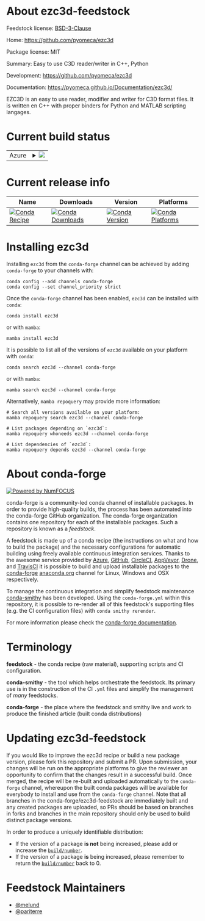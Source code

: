 About ezc3d-feedstock
=====================

Feedstock license: [BSD-3-Clause](https://github.com/conda-forge/ezc3d-feedstock/blob/main/LICENSE.txt)

Home: https://github.com/pyomeca/ezc3d

Package license: MIT

Summary: Easy to use C3D reader/writer in C++, Python

Development: https://github.com/pyomeca/ezc3d

Documentation: https://pyomeca.github.io/Documentation/ezc3d/

EZC3D is an easy to use reader, modifier and writer for C3D format files. It
is written en C++ with proper binders for Python and MATLAB scripting
langages.

Current build status
====================


<table>
    
  <tr>
    <td>Azure</td>
    <td>
      <details>
        <summary>
          <a href="https://dev.azure.com/conda-forge/feedstock-builds/_build/latest?definitionId=2567&branchName=main">
            <img src="https://dev.azure.com/conda-forge/feedstock-builds/_apis/build/status/ezc3d-feedstock?branchName=main">
          </a>
        </summary>
        <table>
          <thead><tr><th>Variant</th><th>Status</th></tr></thead>
          <tbody><tr>
              <td>linux_64_backendoctavepython3.10.____cpython</td>
              <td>
                <a href="https://dev.azure.com/conda-forge/feedstock-builds/_build/latest?definitionId=2567&branchName=main">
                  <img src="https://dev.azure.com/conda-forge/feedstock-builds/_apis/build/status/ezc3d-feedstock?branchName=main&jobName=linux&configuration=linux%20linux_64_backendoctavepython3.10.____cpython" alt="variant">
                </a>
              </td>
            </tr><tr>
              <td>linux_64_backendoctavepython3.11.____cpython</td>
              <td>
                <a href="https://dev.azure.com/conda-forge/feedstock-builds/_build/latest?definitionId=2567&branchName=main">
                  <img src="https://dev.azure.com/conda-forge/feedstock-builds/_apis/build/status/ezc3d-feedstock?branchName=main&jobName=linux&configuration=linux%20linux_64_backendoctavepython3.11.____cpython" alt="variant">
                </a>
              </td>
            </tr><tr>
              <td>linux_64_backendoctavepython3.12.____cpython</td>
              <td>
                <a href="https://dev.azure.com/conda-forge/feedstock-builds/_build/latest?definitionId=2567&branchName=main">
                  <img src="https://dev.azure.com/conda-forge/feedstock-builds/_apis/build/status/ezc3d-feedstock?branchName=main&jobName=linux&configuration=linux%20linux_64_backendoctavepython3.12.____cpython" alt="variant">
                </a>
              </td>
            </tr><tr>
              <td>linux_64_backendpython3python3.10.____cpython</td>
              <td>
                <a href="https://dev.azure.com/conda-forge/feedstock-builds/_build/latest?definitionId=2567&branchName=main">
                  <img src="https://dev.azure.com/conda-forge/feedstock-builds/_apis/build/status/ezc3d-feedstock?branchName=main&jobName=linux&configuration=linux%20linux_64_backendpython3python3.10.____cpython" alt="variant">
                </a>
              </td>
            </tr><tr>
              <td>linux_64_backendpython3python3.11.____cpython</td>
              <td>
                <a href="https://dev.azure.com/conda-forge/feedstock-builds/_build/latest?definitionId=2567&branchName=main">
                  <img src="https://dev.azure.com/conda-forge/feedstock-builds/_apis/build/status/ezc3d-feedstock?branchName=main&jobName=linux&configuration=linux%20linux_64_backendpython3python3.11.____cpython" alt="variant">
                </a>
              </td>
            </tr><tr>
              <td>linux_64_backendpython3python3.12.____cpython</td>
              <td>
                <a href="https://dev.azure.com/conda-forge/feedstock-builds/_build/latest?definitionId=2567&branchName=main">
                  <img src="https://dev.azure.com/conda-forge/feedstock-builds/_apis/build/status/ezc3d-feedstock?branchName=main&jobName=linux&configuration=linux%20linux_64_backendpython3python3.12.____cpython" alt="variant">
                </a>
              </td>
            </tr><tr>
              <td>linux_aarch64_backendoctavepython3.10.____cpython</td>
              <td>
                <a href="https://dev.azure.com/conda-forge/feedstock-builds/_build/latest?definitionId=2567&branchName=main">
                  <img src="https://dev.azure.com/conda-forge/feedstock-builds/_apis/build/status/ezc3d-feedstock?branchName=main&jobName=linux&configuration=linux%20linux_aarch64_backendoctavepython3.10.____cpython" alt="variant">
                </a>
              </td>
            </tr><tr>
              <td>linux_aarch64_backendoctavepython3.11.____cpython</td>
              <td>
                <a href="https://dev.azure.com/conda-forge/feedstock-builds/_build/latest?definitionId=2567&branchName=main">
                  <img src="https://dev.azure.com/conda-forge/feedstock-builds/_apis/build/status/ezc3d-feedstock?branchName=main&jobName=linux&configuration=linux%20linux_aarch64_backendoctavepython3.11.____cpython" alt="variant">
                </a>
              </td>
            </tr><tr>
              <td>linux_aarch64_backendoctavepython3.12.____cpython</td>
              <td>
                <a href="https://dev.azure.com/conda-forge/feedstock-builds/_build/latest?definitionId=2567&branchName=main">
                  <img src="https://dev.azure.com/conda-forge/feedstock-builds/_apis/build/status/ezc3d-feedstock?branchName=main&jobName=linux&configuration=linux%20linux_aarch64_backendoctavepython3.12.____cpython" alt="variant">
                </a>
              </td>
            </tr><tr>
              <td>linux_aarch64_backendpython3python3.10.____cpython</td>
              <td>
                <a href="https://dev.azure.com/conda-forge/feedstock-builds/_build/latest?definitionId=2567&branchName=main">
                  <img src="https://dev.azure.com/conda-forge/feedstock-builds/_apis/build/status/ezc3d-feedstock?branchName=main&jobName=linux&configuration=linux%20linux_aarch64_backendpython3python3.10.____cpython" alt="variant">
                </a>
              </td>
            </tr><tr>
              <td>linux_aarch64_backendpython3python3.11.____cpython</td>
              <td>
                <a href="https://dev.azure.com/conda-forge/feedstock-builds/_build/latest?definitionId=2567&branchName=main">
                  <img src="https://dev.azure.com/conda-forge/feedstock-builds/_apis/build/status/ezc3d-feedstock?branchName=main&jobName=linux&configuration=linux%20linux_aarch64_backendpython3python3.11.____cpython" alt="variant">
                </a>
              </td>
            </tr><tr>
              <td>linux_aarch64_backendpython3python3.12.____cpython</td>
              <td>
                <a href="https://dev.azure.com/conda-forge/feedstock-builds/_build/latest?definitionId=2567&branchName=main">
                  <img src="https://dev.azure.com/conda-forge/feedstock-builds/_apis/build/status/ezc3d-feedstock?branchName=main&jobName=linux&configuration=linux%20linux_aarch64_backendpython3python3.12.____cpython" alt="variant">
                </a>
              </td>
            </tr><tr>
              <td>linux_ppc64le_backendoctavepython3.10.____cpython</td>
              <td>
                <a href="https://dev.azure.com/conda-forge/feedstock-builds/_build/latest?definitionId=2567&branchName=main">
                  <img src="https://dev.azure.com/conda-forge/feedstock-builds/_apis/build/status/ezc3d-feedstock?branchName=main&jobName=linux&configuration=linux%20linux_ppc64le_backendoctavepython3.10.____cpython" alt="variant">
                </a>
              </td>
            </tr><tr>
              <td>linux_ppc64le_backendoctavepython3.11.____cpython</td>
              <td>
                <a href="https://dev.azure.com/conda-forge/feedstock-builds/_build/latest?definitionId=2567&branchName=main">
                  <img src="https://dev.azure.com/conda-forge/feedstock-builds/_apis/build/status/ezc3d-feedstock?branchName=main&jobName=linux&configuration=linux%20linux_ppc64le_backendoctavepython3.11.____cpython" alt="variant">
                </a>
              </td>
            </tr><tr>
              <td>linux_ppc64le_backendoctavepython3.12.____cpython</td>
              <td>
                <a href="https://dev.azure.com/conda-forge/feedstock-builds/_build/latest?definitionId=2567&branchName=main">
                  <img src="https://dev.azure.com/conda-forge/feedstock-builds/_apis/build/status/ezc3d-feedstock?branchName=main&jobName=linux&configuration=linux%20linux_ppc64le_backendoctavepython3.12.____cpython" alt="variant">
                </a>
              </td>
            </tr><tr>
              <td>linux_ppc64le_backendpython3python3.10.____cpython</td>
              <td>
                <a href="https://dev.azure.com/conda-forge/feedstock-builds/_build/latest?definitionId=2567&branchName=main">
                  <img src="https://dev.azure.com/conda-forge/feedstock-builds/_apis/build/status/ezc3d-feedstock?branchName=main&jobName=linux&configuration=linux%20linux_ppc64le_backendpython3python3.10.____cpython" alt="variant">
                </a>
              </td>
            </tr><tr>
              <td>linux_ppc64le_backendpython3python3.11.____cpython</td>
              <td>
                <a href="https://dev.azure.com/conda-forge/feedstock-builds/_build/latest?definitionId=2567&branchName=main">
                  <img src="https://dev.azure.com/conda-forge/feedstock-builds/_apis/build/status/ezc3d-feedstock?branchName=main&jobName=linux&configuration=linux%20linux_ppc64le_backendpython3python3.11.____cpython" alt="variant">
                </a>
              </td>
            </tr><tr>
              <td>linux_ppc64le_backendpython3python3.12.____cpython</td>
              <td>
                <a href="https://dev.azure.com/conda-forge/feedstock-builds/_build/latest?definitionId=2567&branchName=main">
                  <img src="https://dev.azure.com/conda-forge/feedstock-builds/_apis/build/status/ezc3d-feedstock?branchName=main&jobName=linux&configuration=linux%20linux_ppc64le_backendpython3python3.12.____cpython" alt="variant">
                </a>
              </td>
            </tr><tr>
              <td>osx_64_backendoctavepython3.10.____cpython</td>
              <td>
                <a href="https://dev.azure.com/conda-forge/feedstock-builds/_build/latest?definitionId=2567&branchName=main">
                  <img src="https://dev.azure.com/conda-forge/feedstock-builds/_apis/build/status/ezc3d-feedstock?branchName=main&jobName=osx&configuration=osx%20osx_64_backendoctavepython3.10.____cpython" alt="variant">
                </a>
              </td>
            </tr><tr>
              <td>osx_64_backendoctavepython3.11.____cpython</td>
              <td>
                <a href="https://dev.azure.com/conda-forge/feedstock-builds/_build/latest?definitionId=2567&branchName=main">
                  <img src="https://dev.azure.com/conda-forge/feedstock-builds/_apis/build/status/ezc3d-feedstock?branchName=main&jobName=osx&configuration=osx%20osx_64_backendoctavepython3.11.____cpython" alt="variant">
                </a>
              </td>
            </tr><tr>
              <td>osx_64_backendoctavepython3.12.____cpython</td>
              <td>
                <a href="https://dev.azure.com/conda-forge/feedstock-builds/_build/latest?definitionId=2567&branchName=main">
                  <img src="https://dev.azure.com/conda-forge/feedstock-builds/_apis/build/status/ezc3d-feedstock?branchName=main&jobName=osx&configuration=osx%20osx_64_backendoctavepython3.12.____cpython" alt="variant">
                </a>
              </td>
            </tr><tr>
              <td>osx_64_backendpython3python3.10.____cpython</td>
              <td>
                <a href="https://dev.azure.com/conda-forge/feedstock-builds/_build/latest?definitionId=2567&branchName=main">
                  <img src="https://dev.azure.com/conda-forge/feedstock-builds/_apis/build/status/ezc3d-feedstock?branchName=main&jobName=osx&configuration=osx%20osx_64_backendpython3python3.10.____cpython" alt="variant">
                </a>
              </td>
            </tr><tr>
              <td>osx_64_backendpython3python3.11.____cpython</td>
              <td>
                <a href="https://dev.azure.com/conda-forge/feedstock-builds/_build/latest?definitionId=2567&branchName=main">
                  <img src="https://dev.azure.com/conda-forge/feedstock-builds/_apis/build/status/ezc3d-feedstock?branchName=main&jobName=osx&configuration=osx%20osx_64_backendpython3python3.11.____cpython" alt="variant">
                </a>
              </td>
            </tr><tr>
              <td>osx_64_backendpython3python3.12.____cpython</td>
              <td>
                <a href="https://dev.azure.com/conda-forge/feedstock-builds/_build/latest?definitionId=2567&branchName=main">
                  <img src="https://dev.azure.com/conda-forge/feedstock-builds/_apis/build/status/ezc3d-feedstock?branchName=main&jobName=osx&configuration=osx%20osx_64_backendpython3python3.12.____cpython" alt="variant">
                </a>
              </td>
            </tr><tr>
              <td>osx_arm64_backendpython3python3.10.____cpython</td>
              <td>
                <a href="https://dev.azure.com/conda-forge/feedstock-builds/_build/latest?definitionId=2567&branchName=main">
                  <img src="https://dev.azure.com/conda-forge/feedstock-builds/_apis/build/status/ezc3d-feedstock?branchName=main&jobName=osx&configuration=osx%20osx_arm64_backendpython3python3.10.____cpython" alt="variant">
                </a>
              </td>
            </tr><tr>
              <td>osx_arm64_backendpython3python3.11.____cpython</td>
              <td>
                <a href="https://dev.azure.com/conda-forge/feedstock-builds/_build/latest?definitionId=2567&branchName=main">
                  <img src="https://dev.azure.com/conda-forge/feedstock-builds/_apis/build/status/ezc3d-feedstock?branchName=main&jobName=osx&configuration=osx%20osx_arm64_backendpython3python3.11.____cpython" alt="variant">
                </a>
              </td>
            </tr><tr>
              <td>osx_arm64_backendpython3python3.12.____cpython</td>
              <td>
                <a href="https://dev.azure.com/conda-forge/feedstock-builds/_build/latest?definitionId=2567&branchName=main">
                  <img src="https://dev.azure.com/conda-forge/feedstock-builds/_apis/build/status/ezc3d-feedstock?branchName=main&jobName=osx&configuration=osx%20osx_arm64_backendpython3python3.12.____cpython" alt="variant">
                </a>
              </td>
            </tr><tr>
              <td>win_64_python3.10.____cpython</td>
              <td>
                <a href="https://dev.azure.com/conda-forge/feedstock-builds/_build/latest?definitionId=2567&branchName=main">
                  <img src="https://dev.azure.com/conda-forge/feedstock-builds/_apis/build/status/ezc3d-feedstock?branchName=main&jobName=win&configuration=win%20win_64_python3.10.____cpython" alt="variant">
                </a>
              </td>
            </tr><tr>
              <td>win_64_python3.11.____cpython</td>
              <td>
                <a href="https://dev.azure.com/conda-forge/feedstock-builds/_build/latest?definitionId=2567&branchName=main">
                  <img src="https://dev.azure.com/conda-forge/feedstock-builds/_apis/build/status/ezc3d-feedstock?branchName=main&jobName=win&configuration=win%20win_64_python3.11.____cpython" alt="variant">
                </a>
              </td>
            </tr><tr>
              <td>win_64_python3.12.____cpython</td>
              <td>
                <a href="https://dev.azure.com/conda-forge/feedstock-builds/_build/latest?definitionId=2567&branchName=main">
                  <img src="https://dev.azure.com/conda-forge/feedstock-builds/_apis/build/status/ezc3d-feedstock?branchName=main&jobName=win&configuration=win%20win_64_python3.12.____cpython" alt="variant">
                </a>
              </td>
            </tr>
          </tbody>
        </table>
      </details>
    </td>
  </tr>
</table>

Current release info
====================

| Name | Downloads | Version | Platforms |
| --- | --- | --- | --- |
| [![Conda Recipe](https://img.shields.io/badge/recipe-ezc3d-green.svg)](https://anaconda.org/conda-forge/ezc3d) | [![Conda Downloads](https://img.shields.io/conda/dn/conda-forge/ezc3d.svg)](https://anaconda.org/conda-forge/ezc3d) | [![Conda Version](https://img.shields.io/conda/vn/conda-forge/ezc3d.svg)](https://anaconda.org/conda-forge/ezc3d) | [![Conda Platforms](https://img.shields.io/conda/pn/conda-forge/ezc3d.svg)](https://anaconda.org/conda-forge/ezc3d) |

Installing ezc3d
================

Installing `ezc3d` from the `conda-forge` channel can be achieved by adding `conda-forge` to your channels with:

```
conda config --add channels conda-forge
conda config --set channel_priority strict
```

Once the `conda-forge` channel has been enabled, `ezc3d` can be installed with `conda`:

```
conda install ezc3d
```

or with `mamba`:

```
mamba install ezc3d
```

It is possible to list all of the versions of `ezc3d` available on your platform with `conda`:

```
conda search ezc3d --channel conda-forge
```

or with `mamba`:

```
mamba search ezc3d --channel conda-forge
```

Alternatively, `mamba repoquery` may provide more information:

```
# Search all versions available on your platform:
mamba repoquery search ezc3d --channel conda-forge

# List packages depending on `ezc3d`:
mamba repoquery whoneeds ezc3d --channel conda-forge

# List dependencies of `ezc3d`:
mamba repoquery depends ezc3d --channel conda-forge
```


About conda-forge
=================

[![Powered by
NumFOCUS](https://img.shields.io/badge/powered%20by-NumFOCUS-orange.svg?style=flat&colorA=E1523D&colorB=007D8A)](https://numfocus.org)

conda-forge is a community-led conda channel of installable packages.
In order to provide high-quality builds, the process has been automated into the
conda-forge GitHub organization. The conda-forge organization contains one repository
for each of the installable packages. Such a repository is known as a *feedstock*.

A feedstock is made up of a conda recipe (the instructions on what and how to build
the package) and the necessary configurations for automatic building using freely
available continuous integration services. Thanks to the awesome service provided by
[Azure](https://azure.microsoft.com/en-us/services/devops/), [GitHub](https://github.com/),
[CircleCI](https://circleci.com/), [AppVeyor](https://www.appveyor.com/),
[Drone](https://cloud.drone.io/welcome), and [TravisCI](https://travis-ci.com/)
it is possible to build and upload installable packages to the
[conda-forge](https://anaconda.org/conda-forge) [anaconda.org](https://anaconda.org/)
channel for Linux, Windows and OSX respectively.

To manage the continuous integration and simplify feedstock maintenance
[conda-smithy](https://github.com/conda-forge/conda-smithy) has been developed.
Using the ``conda-forge.yml`` within this repository, it is possible to re-render all of
this feedstock's supporting files (e.g. the CI configuration files) with ``conda smithy rerender``.

For more information please check the [conda-forge documentation](https://conda-forge.org/docs/).

Terminology
===========

**feedstock** - the conda recipe (raw material), supporting scripts and CI configuration.

**conda-smithy** - the tool which helps orchestrate the feedstock.
                   Its primary use is in the construction of the CI ``.yml`` files
                   and simplify the management of *many* feedstocks.

**conda-forge** - the place where the feedstock and smithy live and work to
                  produce the finished article (built conda distributions)


Updating ezc3d-feedstock
========================

If you would like to improve the ezc3d recipe or build a new
package version, please fork this repository and submit a PR. Upon submission,
your changes will be run on the appropriate platforms to give the reviewer an
opportunity to confirm that the changes result in a successful build. Once
merged, the recipe will be re-built and uploaded automatically to the
`conda-forge` channel, whereupon the built conda packages will be available for
everybody to install and use from the `conda-forge` channel.
Note that all branches in the conda-forge/ezc3d-feedstock are
immediately built and any created packages are uploaded, so PRs should be based
on branches in forks and branches in the main repository should only be used to
build distinct package versions.

In order to produce a uniquely identifiable distribution:
 * If the version of a package **is not** being increased, please add or increase
   the [``build/number``](https://docs.conda.io/projects/conda-build/en/latest/resources/define-metadata.html#build-number-and-string).
 * If the version of a package **is** being increased, please remember to return
   the [``build/number``](https://docs.conda.io/projects/conda-build/en/latest/resources/define-metadata.html#build-number-and-string)
   back to 0.

Feedstock Maintainers
=====================

* [@melund](https://github.com/melund/)
* [@pariterre](https://github.com/pariterre/)

